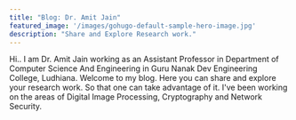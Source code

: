 ```yaml
---
title: "Blog: Dr. Amit Jain"
featured_image: '/images/gohugo-default-sample-hero-image.jpg'
description: "Share and Explore Research work."
---
```

Hi.. I am Dr. Amit Jain working as an Assistant Professor in Department of Computer Science And Engineering in Guru Nanak Dev Engineering College, Ludhiana. Welcome to my blog. Here you can share and explore your research work. So that one can take advantage of it. I've been working on the areas of Digital Image Processing, Cryptography and Network Security.

